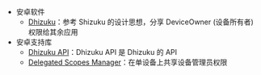 
* 安卓软件
  * [Dhizuku](https://github.com/iamr0s/Dhizuku)：参考 Shizuku 的设计思想，分享 DeviceOwner (设备所有者) 权限给其余应用
* 安卓支持库
  * [Dhizuku API](https://github.com/heruoxin/Delegated-Scopes-Manager)：Dhizuku API 是 Dhizuku 的 API
  * [Delegated Scopes Manager](https://github.com/heruoxin/Delegated-Scopes-Manager)：在单设备上共享设备管理员权限
